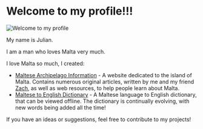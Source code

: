 # Welcome to my profile!!!
![Welcome to my profile](https://github.com/ragelmalti/ragelmalti/blob/main/Mer%C4%A7ba.png)

My name is Julian. 

I am a man who loves Malta very much. 

I love Malta so much, I created:

- [Maltese Archipelago Information](https://github.com/ragelmalti/Maltese-Archipelago-Website) - A website dedicated to the island of Malta. Contains numerous original articles, written by me and my friend [Zach](https://github.com/Zaxtrz), as well as web resources, to help people learn about Malta.
- [Maltese to English Dictionary](https://github.com/ragelmalti/Maltese-to-English-Dictionary) - A Maltese language to English dictionary, that can be viewed offline. The dictionary is continually evolving, with new words being added all the time!

If you have an ideas or suggestions, feel free to contribute to my projects!
